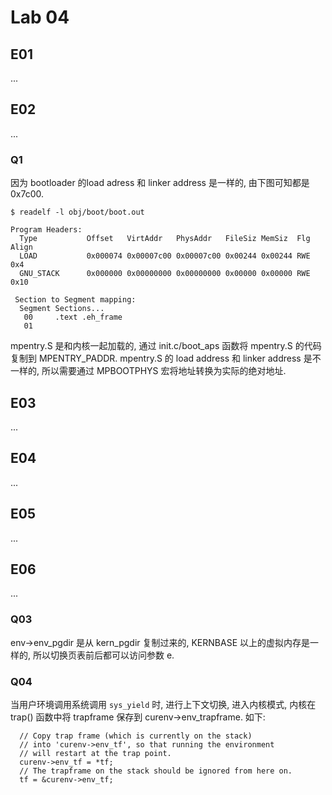 # Lab 04

## E01

...

## E02

...

### Q1 

因为 bootloader 的load adress 和 linker address 是一样的, 由下图可知都是0x7c00.

```
$ readelf -l obj/boot/boot.out 

Program Headers:
  Type           Offset   VirtAddr   PhysAddr   FileSiz MemSiz  Flg Align
  LOAD           0x000074 0x00007c00 0x00007c00 0x00244 0x00244 RWE 0x4
  GNU_STACK      0x000000 0x00000000 0x00000000 0x00000 0x00000 RWE 0x10

 Section to Segment mapping:
  Segment Sections...
   00     .text .eh_frame 
   01     
```

mpentry.S 是和内核一起加载的, 通过 init.c/boot_aps 函数将 mpentry.S 的代码复制到 MPENTRY_PADDR. mpentry.S 的 load address 和 linker address 是不一样的, 所以需要通过  MPBOOTPHYS 宏将地址转换为实际的绝对地址.

## E03

...

## E04

...

## E05

...

## E06

...

### Q03

env->env_pgdir 是从 kern_pgdir 复制过来的, KERNBASE 以上的虚拟内存是一样的, 所以切换页表前后都可以访问参数 e.

### Q04

当用户环境调用系统调用 `sys_yield` 时, 进行上下文切换, 进入内核模式, 内核在 trap() 函数中将 trapframe 保存到 curenv->env_trapframe. 如下:

```
  // Copy trap frame (which is currently on the stack)
  // into 'curenv->env_tf', so that running the environment
  // will restart at the trap point.
  curenv->env_tf = *tf;
  // The trapframe on the stack should be ignored from here on.
  tf = &curenv->env_tf;
```